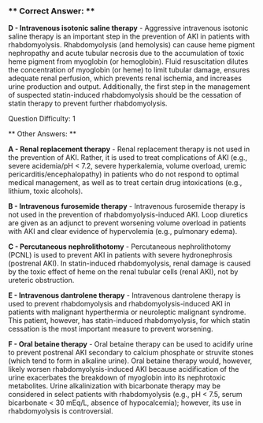 ### ** Correct Answer: **

**D - Intravenous isotonic saline therapy** - Aggressive intravenous isotonic saline therapy is an important step in the prevention of AKI in patients with rhabdomyolysis. Rhabdomyolysis (and hemolysis) can cause heme pigment nephropathy and acute tubular necrosis due to the accumulation of toxic heme pigment from myoglobin (or hemoglobin). Fluid resuscitation dilutes the concentration of myoglobin (or heme) to limit tubular damage, ensures adequate renal perfusion, which prevents renal ischemia, and increases urine production and output. Additionally, the first step in the management of suspected statin-induced rhabdomyolysis should be the cessation of statin therapy to prevent further rhabdomyolysis.

Question Difficulty: 1

** Other Answers: **

**A - Renal replacement therapy** - Renal replacement therapy is not used in the prevention of AKI. Rather, it is used to treat complications of AKI (e.g., severe acidemia/pH < 7.2, severe hyperkalemia, volume overload, uremic pericarditis/encephalopathy) in patients who do not respond to optimal medical management, as well as to treat certain drug intoxications (e.g., lithium, toxic alcohols).

**B - Intravenous furosemide therapy** - Intravenous furosemide therapy is not used in the prevention of rhabdomyolysis-induced AKI. Loop diuretics are given as an adjunct to prevent worsening volume overload in patients with AKI and clear evidence of hypervolemia (e.g., pulmonary edema).

**C - Percutaneous nephrolithotomy** - Percutaneous nephrolithotomy (PCNL) is used to prevent AKI in patients with severe hydronephrosis (postrenal AKI). In statin-induced rhabdomyolysis, renal damage is caused by the toxic effect of heme on the renal tubular cells (renal AKI), not by ureteric obstruction.

**E - Intravenous dantrolene therapy** - Intravenous dantrolene therapy is used to prevent rhabdomyolysis and rhabdomyolysis-induced AKI in patients with malignant hyperthermia or neuroleptic malignant syndrome. This patient, however, has statin-induced rhabdomyolysis, for which statin cessation is the most important measure to prevent worsening.

**F - Oral betaine therapy** - Oral betaine therapy can be used to acidify urine to prevent postrenal AKI secondary to calcium phosphate or struvite stones (which tend to form in alkaline urine). Oral betaine therapy would, however, likely worsen rhabdomyolysis-induced AKI because acidification of the urine exacerbates the breakdown of myoglobin into its nephrotoxic metabolites. Urine alkalinization with bicarbonate therapy may be considered in select patients with rhabdomyolysis (e.g., pH < 7.5, serum bicarbonate < 30 mEq/L, absence of hypocalcemia); however, its use in rhabdomyolysis is controversial.

